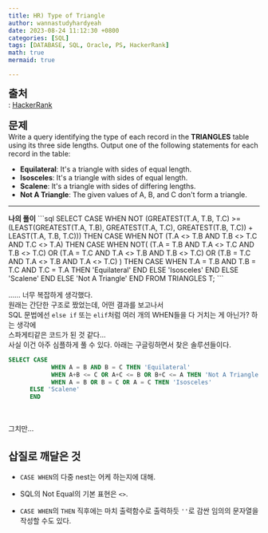 ```yaml
---
title: HR) Type of Triangle
author: wannastudyhardyeah
date: 2023-08-24 11:12:30 +0800
categories: [SQL]
tags: [DATABASE, SQL, Oracle, PS, HackerRank]
math: true
mermaid: true

---
```

<span style="font-size: 1.3rem;"><b>출처</b></span><br>
\: <a href="https://www.hackerrank.com/challenges/what-type-of-triangle/problem">HackerRank</a>
<br><br>
<b style="font-size: 1.3rem;">문제</b><br>
Write a query identifying the type of each record in the <b>TRIANGLES</b> table using its three side lengths. Output one of the following statements for each record in the table:

- <b>Equilateral</b>: It's a triangle with  sides of equal length.
- <b>Isosceles</b>: It's a triangle with  sides of equal length.
- <b>Scalene</b>: It's a triangle with  sides of differing lengths.
- <b>Not A Triangle</b>: The given values of A, B, and C don't form a triangle.
<hr>
<b>나의 풀이</b>
```sql
SELECT
    CASE WHEN 
            NOT (GREATEST(T.A, T.B, T.C) >= (LEAST(GREATEST(T.A, T.B), GREATEST(T.A, T.C), GREATEST(T.B, T.C)) + LEAST(T.A, T.B, T.C)))
            THEN 
                CASE WHEN
                        NOT (T.A <> T.B AND T.B <> T.C AND T.C <> T.A)
                        THEN 
                            CASE WHEN 
                                    NOT(
                                        (T.A = T.B AND T.A <> T.C AND T.B <> T.C)
                                        OR
                                        (T.A = T.C AND T.A <> T.B AND T.B <> T.C)
                                        OR
                                        (T.B = T.C AND T.A <> T.B AND T.A <> T.C)
                                    )
                                    THEN 
                                        CASE WHEN
                                            T.A = T.B AND T.B = T.C AND T.C = T.A
                                                THEN 'Equilateral'
                                        END
                                ELSE 'Isosceles'
                            END
                    ELSE 'Scalene'
                END
            ELSE 'Not A Triangle'
    END
FROM TRIANGLES T;
```
<br>

...... 너무 복잡하게 생각했다.<br>
원래는 간단한 구조로 짰었는데, 어떤 결과를 보고나서<br>
SQL 문법에선 ``else if`` 또는 ``elif``처럼 여러 개의 WHEN들을 다 거치는 게 아닌가? 하는 생각에<br>
스파게티같은 코드가 된 것 같다...<br>
사실 이건 아주 심플하게 풀 수 있다. 아래는 구글링하면서 찾은 솔루션들이다.<br>
```sql
SELECT CASE 
            WHEN A = B AND B = C THEN 'Equilateral'
            WHEN A+B <= C OR A+C <= B OR B+C <= A THEN 'Not A Triangle'
            WHEN A = B OR B = C OR A = C THEN 'Isosceles'
      ELSE 'Scalene' 
      END
```
<br>

그치만...

<h2>삽질로 깨달은 것</h2>

- ``CASE WHEN``의 다중 nest는 어케 하는지에 대해.

- SQL의 Not Equal의 기본 표현은 ``<>``.

- ``CASE WHEN``의 ``THEN`` 직후에는 마치 출력함수로 출력하듯 ``''``로 감싼 임의의 문자열을 작성할 수도 있다.
